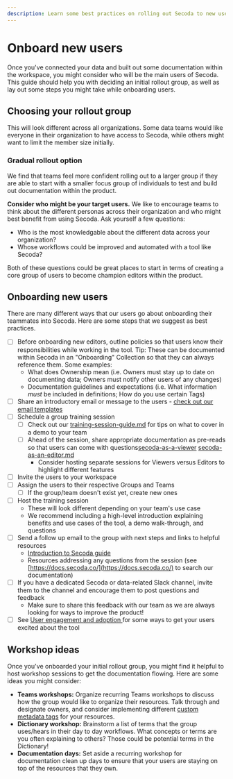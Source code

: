 ```yaml
---
description: Learn some best practices on rolling out Secoda to new users.
---
```


# Onboard new users

Once you've connected your data and built out some documentation within the workspace, you might consider who will be the main users of Secoda. This guide should help you with deciding an initial rollout group, as well as lay out some steps you might take while onboarding users.

## Choosing your rollout group

This will look different across all organizations. Some data teams would like everyone in their organization to have access to Secoda, while others might want to limit the member size initially.

### Gradual rollout option

We find that teams feel more confident rolling out to a larger group if they are able to start with a smaller focus group of individuals to test and build out documentation within the product.

**Consider who might be your target users.** We like to encourage teams to think about the different personas across their organization and who might best benefit from using Secoda. Ask yourself a few questions:

* Who is the most knowledgable about the different data across your organization?&#x20;
* Whose workflows could be improved and automated with a tool like Secoda?

Both of these questions could be great places to start in terms of creating a core group of users to become champion editors within the product.

## Onboarding new users

There are many different ways that our users go about onboarding their teammates into Secoda. Here are some steps that we suggest as best practices.

* [ ] Before onboarding new editors, outline policies so that users know their responsibilities while working in the tool. Tip: These can be documented within Secoda in an "Onboarding" Collection so that they can always reference them. Some examples:
  * What does Ownership mean (i.e. Owners must stay up to date on documenting data; Owners must notify other users of any changes)
  * Documentation guidelines and expectations (i.e. What information _must_ be included in definitions; How do you use certain Tags)
* [ ] Share an introductory email or message to the users - [check out our email templates ](onboarding-email-templates.md)
* [ ] Schedule a group training session
  * [ ] Check out our [training-session-guide.md](training-session-guide.md "mention") for tips on what to cover in a demo to your team
  * [ ] Ahead of the session, share appropriate documentation as pre-reads so that users can come with questions[secoda-as-a-viewer](../../../getting-started/secoda-as-a-viewer/ "mention") [secoda-as-an-editor.md](../../../getting-started/secoda-as-an-editor.md "mention")
    * Consider hosting separate sessions for Viewers versus Editors to highlight different features
* [ ] Invite the users to your workspace
* [ ] Assign the users to their respective Groups and Teams
  * [ ] If the group/team doesn't exist yet, create new ones
* [ ] Host the training session&#x20;
  * These will look different depending on your team's use case
  * We recommend including a high-level introduction explaining benefits and use cases of the tool, a demo walk-through, and questions
* [ ] Send a follow up email to the group with next steps and links to helpful resources
  * [Introduction to Secoda guide](https://secoda.notion.site/Secoda-Intro-Guide-277512fb0c224b8a920fa0b099a26810)
  * Resources addressing any questions from the session (see [https://docs.secoda.co/](https://docs.secoda.co/) to search our documentation)
* [ ] If you have a dedicated Secoda or data-related Slack channel, invite them to the channel and encourage them to post questions and feedback
  * Make sure to share this feedback with our team as we are always looking for ways to improve the product!
* [ ] See [User engagement and adoption ](../../../getting-started/secoda-as-an-admin/user-engagement-and-adoption.md)for some ways to get your users excited about the tool

## Workshop ideas

Once you've onboarded your initial rollout group, you might find it helpful to host workshop sessions to get the documentation flowing. Here are some ideas you might consider:

* **Teams workshops:** Organize recurring Teams workshops to discuss how the group would like to organize their resources. Talk through and designate owners, and consider implementing different [custom metadata tags](../../../resource-and-metadata-management/tags/custom-tags.md) for your resources.
* **Dictionary workshop:** Brainstorm a list of terms that the group uses/hears in their day to day workflows. What concepts or terms are you often explaining to others? Those could be potential terms in the Dictionary!
* **Documentation days:** Set aside a recurring workshop for documentation clean up days to ensure that your users are staying on top of the resources that they own.

###
